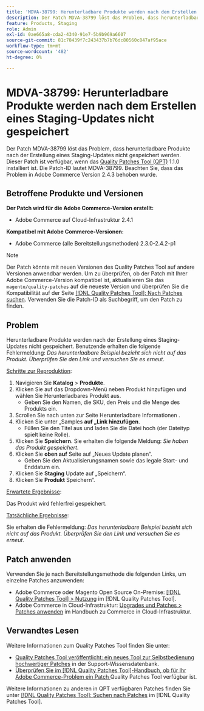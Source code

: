 ```yaml
---
title: 'MDVA-38799: Herunterladbare Produkte werden nach dem Erstellen eines Staging-Updates nicht gespeichert'
description: Der Patch MDVA-38799 löst das Problem, dass herunterladbare Produkte nach der Erstellung eines Staging-Updates nicht gespeichert werden. Dieser Patch ist verfügbar, wenn das [Quality Patches Tool (QPT)](https://experienceleague.adobe.com/en/docs/commerce-knowledge-base/kb/announcements/commerce-announcements/magento-quality-patches-released-new-tool-to-self-serve-quality-patches) 1.1.0 installiert ist. Die Patch-ID lautet MDVA-38799. Beachten Sie, dass das Problem in Adobe Commerce Version 2.4.3 behoben wurde.
feature: Products, Staging
role: Admin
exl-id: 0ae665a8-cda2-4340-91e7-5b9b969a6607
source-git-commit: 81c78439f7c243437b7b76dc80560c847af95ace
workflow-type: tm+mt
source-wordcount: '482'
ht-degree: 0%

---
```


# MDVA-38799: Herunterladbare Produkte werden nach dem Erstellen eines Staging-Updates nicht gespeichert

Der Patch MDVA-38799 löst das Problem, dass herunterladbare Produkte nach der Erstellung eines Staging-Updates nicht gespeichert werden. Dieser Patch ist verfügbar, wenn das [Quality Patches Tool (QPT)](https://experienceleague.adobe.com/en/docs/commerce-knowledge-base/kb/announcements/commerce-announcements/magento-quality-patches-released-new-tool-to-self-serve-quality-patches) 1.1.0 installiert ist. Die Patch-ID lautet MDVA-38799. Beachten Sie, dass das Problem in Adobe Commerce Version 2.4.3 behoben wurde.

## Betroffene Produkte und Versionen

**Der Patch wird für die Adobe Commerce-Version erstellt:**

* Adobe Commerce auf Cloud-Infrastruktur 2.4.1

**Kompatibel mit Adobe Commerce-Versionen:**

* Adobe Commerce (alle Bereitstellungsmethoden) 2.3.0-2.4.2-p1

>[!NOTE]
>
>Der Patch könnte mit neuen Versionen des Quality Patches Tool auf andere Versionen anwendbar werden. Um zu überprüfen, ob der Patch mit Ihrer Adobe Commerce-Version kompatibel ist, aktualisieren Sie das `magento/quality-patches` auf die neueste Version und überprüfen Sie die Kompatibilität auf der Seite [[!DNL Quality Patches Tool]: Nach Patches suchen](https://experienceleague.adobe.com/en/docs/commerce-knowledge-base/kb/announcements/commerce-announcements/magento-quality-patches-released-new-tool-to-self-serve-quality-patches). Verwenden Sie die Patch-ID als Suchbegriff, um den Patch zu finden.

## Problem

Herunterladbare Produkte werden nach der Erstellung eines Staging-Updates nicht gespeichert. Benutzende erhalten die folgende Fehlermeldung: *Das herunterladbare Beispiel bezieht sich nicht auf das Produkt. Überprüfen Sie den Link und versuchen Sie es erneut*.

<u>Schritte zur Reproduktion</u>:

1. Navigieren Sie **Katalog** > **Produkte**.
1. Klicken Sie auf das Dropdown-Menü neben Produkt hinzufügen und wählen Sie Herunterladbares Produkt aus.
   * Geben Sie den Namen, die SKU, den Preis und die Menge des Produkts ein.
1. Scrollen Sie nach unten zur Seite Herunterladbare Informationen .
1. Klicken Sie unter „Samples **auf „Link hinzufügen**.
   * Füllen Sie den Titel aus und laden Sie die Datei hoch (der Dateityp spielt keine Rolle).
1. Klicken Sie **Speichern**. Sie erhalten die folgende Meldung: *Sie haben das Produkt gespeichert*.
1. Klicken Sie **oben auf** Seite auf „Neues Update planen“.
   * Geben Sie den Aktualisierungsnamen sowie das legale Start- und Enddatum ein.
1. Klicken Sie **Staging** Update auf „Speichern“.
1. Klicken Sie **Produkt** Speichern“.

<u>Erwartete Ergebnisse</u>:

Das Produkt wird fehlerfrei gespeichert.

<u>Tatsächliche Ergebnisse</u>:

Sie erhalten die Fehlermeldung: *Das herunterladbare Beispiel bezieht sich nicht auf das Produkt. Überprüfen Sie den Link und versuchen Sie es erneut*.

## Patch anwenden

Verwenden Sie je nach Bereitstellungsmethode die folgenden Links, um einzelne Patches anzuwenden:

* Adobe Commerce oder Magento Open Source On-Premise: [[!DNL Quality Patches Tool] > Nutzung](/help/tools/quality-patches-tool/usage.md) im [!DNL Quality Patches Tool].
* Adobe Commerce in Cloud-Infrastruktur: [Upgrades und Patches > Patches anwenden](https://experienceleague.adobe.com/docs/commerce-cloud-service/user-guide/develop/upgrade/apply-patches.html) im Handbuch zu Commerce in Cloud-Infrastruktur.

## Verwandtes Lesen

Weitere Informationen zum Quality Patches Tool finden Sie unter:

* [Quality Patches Tool veröffentlicht: ein neues Tool zur Selbstbedienung hochwertiger Patches](https://experienceleague.adobe.com/en/docs/commerce-knowledge-base/kb/announcements/commerce-announcements/magento-quality-patches-released-new-tool-to-self-serve-quality-patches) in der Support-Wissensdatenbank.
* [Überprüfen Sie im [!DNL Quality Patches Tool]-Handbuch, ob für Ihr Adobe Commerce-Problem ein Patch ](/help/tools/quality-patches-tool/patches-available-in-qpt/check-patch-for-magento-issue-with-magento-quality-patches.md) Quality Patches Tool verfügbar ist.

Weitere Informationen zu anderen in QPT verfügbaren Patches finden Sie unter [[!DNL Quality Patches Tool]: Suchen nach Patches](https://experienceleague.adobe.com/tools/commerce-quality-patches/index.html) im [!DNL Quality Patches Tool].
